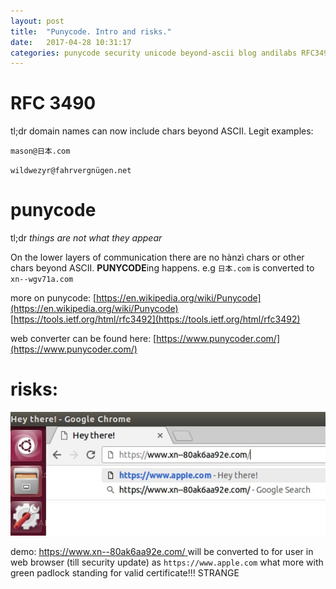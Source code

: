 ```yaml
---
layout: post
title:  "Punycode. Intro and risks."
date:   2017-04-28 10:31:17
categories: punycode security unicode beyond-ascii blog andilabs RFC3490 RFC3492
---
```



RFC 3490
========
tl;dr domain names can now include chars beyond ASCII. Legit examples:

`mason@日本.com`

`wildwezyr@fahrvergnügen.net`


punycode
========
tl;dr *things are not what they appear*

On the lower layers of communication there are no hànzì chars or other chars beyond ASCII. **PUNYCODE**ing happens.
e.g `日本.com` is converted to `xn--wgv71a.com`

more on punycode:
[https://en.wikipedia.org/wiki/Punycode](https://en.wikipedia.org/wiki/Punycode)
[https://tools.ietf.org/html/rfc3492](https://tools.ietf.org/html/rfc3492)

web converter can be found here: 
[https://www.punycoder.com/](https://www.punycoder.com/)


risks:
======

![fake apple.com looking pretty legit](/assets/punycode-fake-apple-website.jpg)

demo: [https://www.xn--80ak6aa92e.com/ ](https://www.xn--80ak6aa92e.com/) will be converted to for user in web browser (till security update) as `https://www.apple.com` what more with green padlock standing for valid certificate!!! STRANGE




